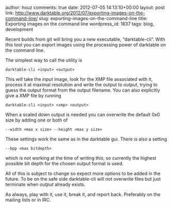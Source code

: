 author: houz
comments: true
date: 2012-07-05 14:13:10+00:00
layout: post
link: http://www.darktable.org/2012/07/exporting-images-on-the-command-line/
slug: exporting-images-on-the-command-line
title: Exporting images on the command line
wordpress_id: 1837
tags: blog, development

Recent builds from git will bring you a new executable, “darktable-cli”. With this tool you can export images using the processing power of darktable on the command line.

The simplest way to call the utility is

    
    darktable-cli <input> <output>


This will take the _input_ image, look for the XMP file associated with it, process it at maximal resolution and write the output to _output_, trying to guess the output format from the output filename. You can also explicitly give a XMP file by running

    
    darktable-cli <input> <xmp> <output>


When a scaled down output is needed you can overwrite the default 0x0 size by adding one or both of

    
    --width <max x size> --height <max y size>


These settings work the same as in the darktable gui. There is also a setting

    
    --bpp <max bitdepth>


which is not working at the time of writing this, so currently the highest possible bit depth for the chosen output format is used.

All of this is subject to change so expect more options to be added in the future. To be on the safe side darktable-cli will not overwrite files but just terminate when _output_ already exists.

As always, play with it, use it, break it, and report back. Preferably on the mailing lists or in IRC.
